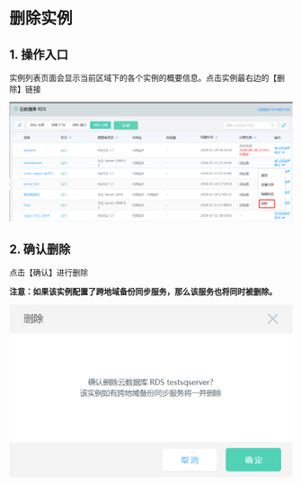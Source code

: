 # 删除实例

## 1. 操作入口
实例列表页面会显示当前区域下的各个实例的概要信息。点击实例最右边的【删除】链接

![删除实例1](../../../../../image/RDS/Delete-Instance-1.png)

## 2. 确认删除
点击【确认】进行删除

**注意：如果该实例配置了跨地域备份同步服务，那么该服务也将同时被删除。**

![删除实例2](../../../../../image/RDS/Delete-Instance-2.png)
